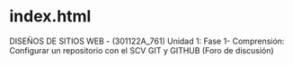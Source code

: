 # index.html
DISEÑOS DE SITIOS WEB - (301122A_761)
Unidad 1: Fase 1- Comprensión: Configurar un repositorio con el SCV GIT y GITHUB (Foro de discusión)
